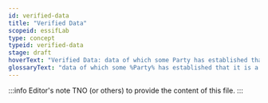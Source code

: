 ```yaml
---
id: verified-data
title: "Verified Data"
scopeid: essifLab
type: concept
typeid: verified-data
stage: draft
hoverText: "Verified Data: data of which some Party has established that it is a truthful representation of what its Author intended it to mean when the data was last created/updated."
glossaryText: "data of which some %Party% has established that it is a truthful representation of what its %Author% intended it to mean when the data was last created/updated."
---
```


:::info Editor's note
TNO (or others) to provide the content of this file.
:::

